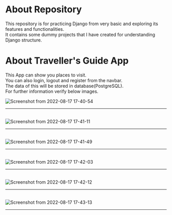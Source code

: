 <h1>About Repository</h1>

This repository is for practicing Django from very basic and exploring its features and functionalities. <br>It contains some dummy projects that I have created for understanding Django structure.

<h1>About Traveller's Guide App</h1> 

This App can show you places to visit.<br>
You can also login, logout and register from the navbar.<br>
The data of this will be stored in database(PostgreSQL).<br>
For further information verify below images.<br>

![Screenshot from 2022-08-17 17-40-54](https://user-images.githubusercontent.com/97149541/185115587-b8702541-5d79-46be-844c-8e10b0b234de.png)<hr><br>
![Screenshot from 2022-08-17 17-41-11](https://user-images.githubusercontent.com/97149541/185115599-c137aaad-0668-4a34-9d4b-8257a49e3e60.png)<hr><br>
![Screenshot from 2022-08-17 17-41-49](https://user-images.githubusercontent.com/97149541/185115615-7bedac52-6252-4433-9ec8-bfa2e7768b82.png)<hr><br>
![Screenshot from 2022-08-17 17-42-03](https://user-images.githubusercontent.com/97149541/185115630-4e4ec117-7d5f-43de-9841-d9207e4a8dc1.png)<hr><br>
![Screenshot from 2022-08-17 17-42-12](https://user-images.githubusercontent.com/97149541/185115638-689a3ac1-327b-4e25-91d9-936a2e25a69c.png)<hr><br>
![Screenshot from 2022-08-17 17-43-13](https://user-images.githubusercontent.com/97149541/185115710-c3557e50-cb99-45e6-b4ed-d3eed4d34075.png)<hr><br>
